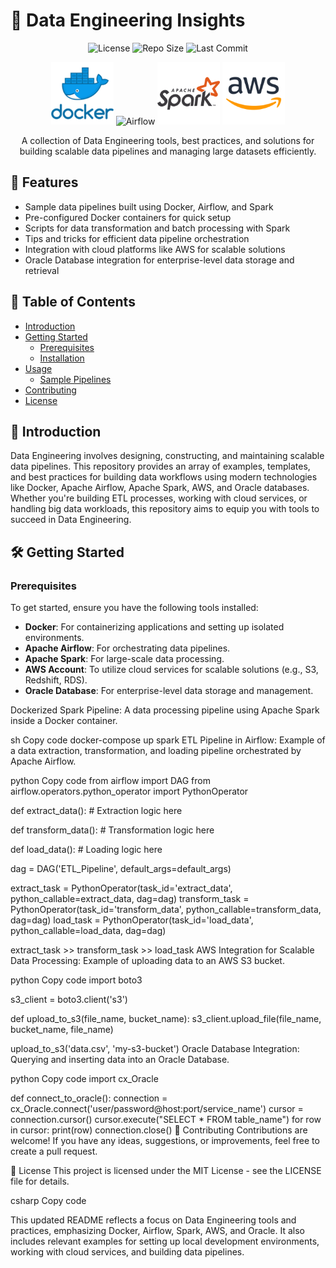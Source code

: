 # 🚀 Data Engineering Insights

<p align="center">
  <img src="https://img.shields.io/badge/License-MIT-green" alt="License">
  <img src="https://img.shields.io/github/repo-size/your-username/Data-Engineering-Insights" alt="Repo Size">
  <img src="https://img.shields.io/github/last-commit/your-username/Data-Engineering-Insights" alt="Last Commit">
</p>

<p align="center">
  <img src="https://raw.githubusercontent.com/github/explore/main/topics/docker/docker.png" alt="Docker" height="100">
  <img src="https://raw.githubusercontent.com/github/explore/main/topics/airflow/airflow.png" alt="Airflow" height="100">
  <img src="https://raw.githubusercontent.com/github/explore/main/topics/spark/spark.png" alt="Spark" height="100">
  <img src="https://raw.githubusercontent.com/github/explore/main/topics/aws/aws.png" alt="AWS" height="100">
</p>

<p align="center">
  A collection of Data Engineering tools, best practices, and solutions for building scalable data pipelines and managing large datasets efficiently.
</p>

## 🚀 Features

- Sample data pipelines built using Docker, Airflow, and Spark
- Pre-configured Docker containers for quick setup
- Scripts for data transformation and batch processing with Spark
- Tips and tricks for efficient data pipeline orchestration
- Integration with cloud platforms like AWS for scalable solutions
- Oracle Database integration for enterprise-level data storage and retrieval

## 📝 Table of Contents

- [Introduction](#introduction)
- [Getting Started](#getting-started)
  - [Prerequisites](#prerequisites)
  - [Installation](#installation)
- [Usage](#usage)
  - [Sample Pipelines](#sample-pipelines)
- [Contributing](#contributing)
- [License](#license)

## 📖 Introduction

Data Engineering involves designing, constructing, and maintaining scalable data pipelines. This repository provides an array of examples, templates, and best practices for building data workflows using modern technologies like Docker, Apache Airflow, Apache Spark, AWS, and Oracle databases. Whether you're building ETL processes, working with cloud services, or handling big data workloads, this repository aims to equip you with tools to succeed in Data Engineering.

## 🛠️ Getting Started

### Prerequisites

To get started, ensure you have the following tools installed:

- **Docker**: For containerizing applications and setting up isolated environments.
- **Apache Airflow**: For orchestrating data pipelines.
- **Apache Spark**: For large-scale data processing.
- **AWS Account**: To utilize cloud services for scalable solutions (e.g., S3, Redshift, RDS).
- **Oracle Database**: For enterprise-level data storage and management.



Dockerized Spark Pipeline: A data processing pipeline using Apache Spark inside a Docker container.

sh
Copy code
docker-compose up spark
ETL Pipeline in Airflow: Example of a data extraction, transformation, and loading pipeline orchestrated by Apache Airflow.

python
Copy code
from airflow import DAG
from airflow.operators.python_operator import PythonOperator

def extract_data():
    # Extraction logic here

def transform_data():
    # Transformation logic here

def load_data():
    # Loading logic here

dag = DAG('ETL_Pipeline', default_args=default_args)

extract_task = PythonOperator(task_id='extract_data', python_callable=extract_data, dag=dag)
transform_task = PythonOperator(task_id='transform_data', python_callable=transform_data, dag=dag)
load_task = PythonOperator(task_id='load_data', python_callable=load_data, dag=dag)

extract_task >> transform_task >> load_task
AWS Integration for Scalable Data Processing: Example of uploading data to an AWS S3 bucket.

python
Copy code
import boto3

s3_client = boto3.client('s3')

def upload_to_s3(file_name, bucket_name):
    s3_client.upload_file(file_name, bucket_name, file_name)

upload_to_s3('data.csv', 'my-s3-bucket')
Oracle Database Integration: Querying and inserting data into an Oracle Database.

python
Copy code
import cx_Oracle

def connect_to_oracle():
    connection = cx_Oracle.connect('user/password@host:port/service_name')
    cursor = connection.cursor()
    cursor.execute("SELECT * FROM table_name")
    for row in cursor:
        print(row)
    connection.close()
🤝 Contributing
Contributions are welcome! If you have any ideas, suggestions, or improvements, feel free to create a pull request.

📜 License
This project is licensed under the MIT License - see the LICENSE file for details.

csharp
Copy code

This updated README reflects a focus on Data Engineering tools and practices, emphasizing Docker, Airflow, Spark, AWS, and Oracle. It also includes relevant examples for setting up local development environments, working with cloud services, and building data pipelines.
